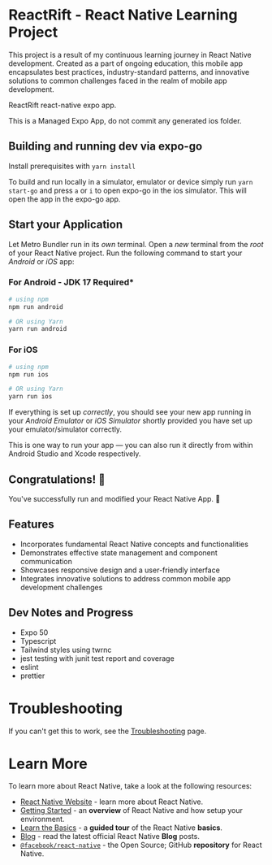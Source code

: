 # ReactRift - React Native Learning Project

This project is a result of my continuous learning journey in React Native development. Created as a part of ongoing education, this mobile app encapsulates best practices, industry-standard patterns, and innovative solutions to common challenges faced in the realm of mobile app development.

ReactRift react-native expo app.

This is a Managed Expo App, do not commit any generated ios folder.

## Building and running dev via expo-go

Install prerequisites with `yarn install`

To build and run locally in a simulator, emulator or device simply run `yarn start-go` and press `a` or `i` to open expo-go in the ios simulator. This will open the app in the expo-go app.

## Start your Application

Let Metro Bundler run in its _own_ terminal. Open a _new_ terminal from the _root_ of your React Native project. Run the following command to start your _Android_ or _iOS_ app:

### For Android - JDK 17 Required*

```bash
# using npm
npm run android

# OR using Yarn
yarn run android
```

### For iOS

```bash
# using npm
npm run ios

# OR using Yarn
yarn run ios
```

If everything is set up _correctly_, you should see your new app running in your _Android Emulator_ or _iOS Simulator_ shortly provided you have set up your emulator/simulator correctly.

This is one way to run your app — you can also run it directly from within Android Studio and Xcode respectively.

## Congratulations! :tada:

You've successfully run and modified your React Native App. :partying_face:

## Features

- Incorporates fundamental React Native concepts and functionalities
- Demonstrates effective state management and component communication
- Showcases responsive design and a user-friendly interface
- Integrates innovative solutions to address common mobile app development challenges

## Dev Notes and Progress

- Expo 50
- Typescript
- Tailwind styles using twrnc
- jest testing with junit test report and coverage
- eslint
- prettier

# Troubleshooting

If you can't get this to work, see the [Troubleshooting](https://reactnative.dev/docs/troubleshooting) page.

# Learn More

To learn more about React Native, take a look at the following resources:

- [React Native Website](https://reactnative.dev) - learn more about React Native.
- [Getting Started](https://reactnative.dev/docs/environment-setup) - an **overview** of React Native and how setup your environment.
- [Learn the Basics](https://reactnative.dev/docs/getting-started) - a **guided tour** of the React Native **basics**.
- [Blog](https://reactnative.dev/blog) - read the latest official React Native **Blog** posts.
- [`@facebook/react-native`](https://github.com/facebook/react-native) - the Open Source; GitHub **repository** for React Native.
